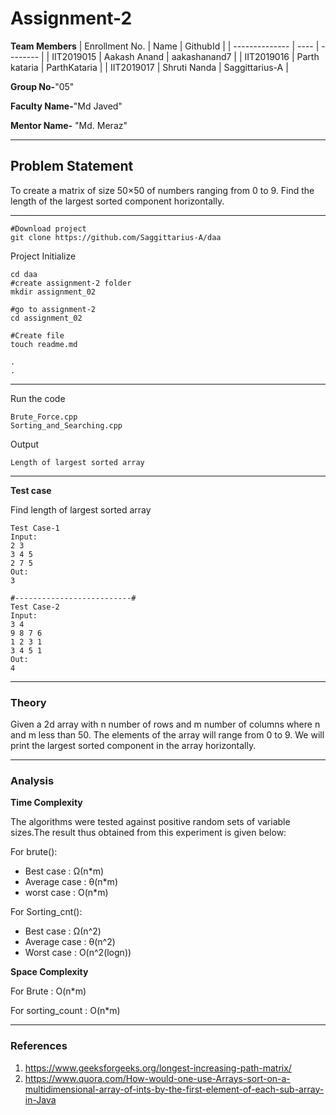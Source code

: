 # Assignment-2

**Team Members**
|   Enrollment No.  |   Name   | GithubId |
|   --------------  |   ----   | -------- |
|    IIT2019015  |   Aakash Anand | aakashanand7 |
|    IIT2019016  |   Parth kataria | ParthKataria | 
|    IIT2019017  |   Shruti Nanda | Saggittarius-A  |

**Group No-**"05"

**Faculty Name-**"Md Javed"

**Mentor Name-** "Md. Meraz"

---
## Problem Statement
To create a matrix of size 50×50 of numbers ranging from 0 to 9.
Find the length of the largest sorted component horizontally.


---

```
#Download project
git clone https://github.com/Saggittarius-A/daa 
```
Project Initialize 
```
cd daa
#create assignment-2 folder
mkdir assignment_02

#go to assignment-2
cd assignment_02

#Create file
touch readme.md

.
.
```
---

Run the code
```
Brute_Force.cpp
Sorting_and_Searching.cpp
```
Output
```
Length of largest sorted array
```
---

**Test case**

Find length of largest sorted array
```
Test Case-1
Input:
2 3
3 4 5 
2 7 5
Out:
3

#--------------------------#
Test Case-2
Input: 
3 4
9 8 7 6
1 2 3 1
3 4 5 1
Out:
4
```

---

### Theory
Given a 2d array with n number of rows and m number of columns where n and m less than 50.
The elements of the array will range from 0 to 9.
We will print the largest sorted component in the array horizontally.


---

### Analysis

**Time Complexity**

The algorithms were tested against positive random sets of variable sizes.The result thus obtained from this experiment is given below:

For brute():

- Best case : Ω(n*m)
- Average case : θ(n*m)
- worst case : O(n*m)

For Sorting_cnt():

- Best case : Ω(n^2)
- Average case : θ(n^2)
- Worst case : O(n^2(logn))

**Space Complexity**

For Brute : O(n*m)

For sorting_count : O(n*m)

---

### References

1. https://www.geeksforgeeks.org/longest-increasing-path-matrix/
2. https://www.quora.com/How-would-one-use-Arrays-sort-on-a-multidimensional-array-of-ints-by-the-first-element-of-each-sub-array-in-Java

